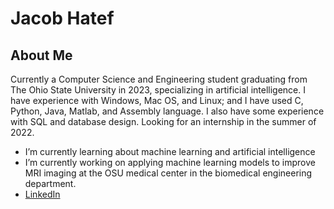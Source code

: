 # Jacob Hatef

## About Me 
Currently a Computer Science and Engineering student graduating from The Ohio State University in 2023, specializing in artificial intelligence. I have experience with Windows, Mac OS, and Linux; and I have used C, Python, Java, Matlab, and Assembly language. I also have some experience with SQL and database design. Looking for an internship in the summer of 2022. 

- I’m currently learning about machine learning and artificial intelligence
- I’m currently working on applying machine learning models to improve MRI imaging at the OSU medical center in the biomedical engineering department.
- [LinkedIn](https://www.linkedin.com/public-profile/settings?trk=d_flagship3_profile_self_view_public_profile)

